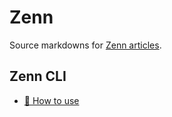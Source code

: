 Zenn
====

Source markdowns for [Zenn articles](https://zenn.dev/nownabe).

## Zenn CLI

* [📘 How to use](https://zenn.dev/zenn/articles/zenn-cli-guide)
